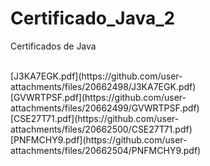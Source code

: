# Certificado_Java_2
Certificados de Java 

<br>
[J3KA7EGK.pdf](https://github.com/user-attachments/files/20662498/J3KA7EGK.pdf)
<br>
[GVWRTPSF.pdf](https://github.com/user-attachments/files/20662499/GVWRTPSF.pdf)
<br>
[CSE27T71.pdf](https://github.com/user-attachments/files/20662500/CSE27T71.pdf)
<br>
[PNFMCHY9.pdf](https://github.com/user-attachments/files/20662504/PNFMCHY9.pdf)
